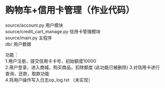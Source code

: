 # 购物车+信用卡管理（作业代码）
 source/account.py 用户模块   
 source/credit_cart_manage.py 信用卡管理模块  
 source/main.py 主程序  
 db/ 用户数据  

功能：  
1.用户注册，提交信用卡卡号，初始额度10000  
2.用户登录，进入商城，购买商品，扣除额度  (此功能已被删除)
3.对信用卡进行查询，还款，取款功能  
4.将用户操作写入日志op_log.txt  （未实现）
